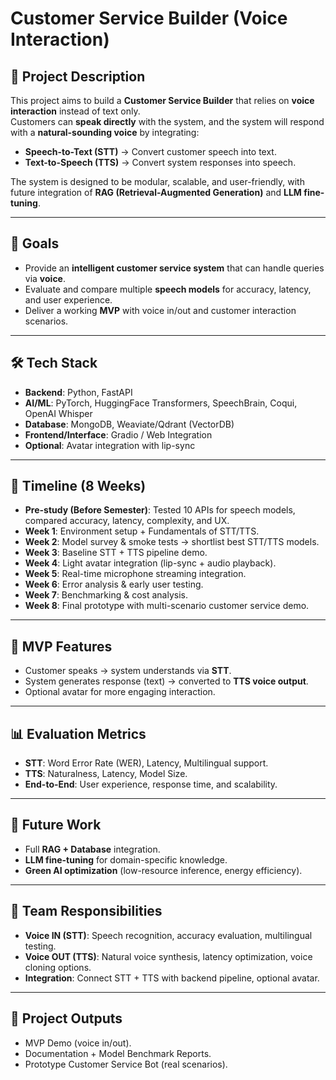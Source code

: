 # Customer Service Builder (Voice Interaction)

## 📌 Project Description
This project aims to build a **Customer Service Builder** that relies on **voice interaction** instead of text only.  
Customers can **speak directly** with the system, and the system will respond with a **natural-sounding voice** by integrating:

- **Speech-to-Text (STT)** → Convert customer speech into text.  
- **Text-to-Speech (TTS)** → Convert system responses into speech.  

The system is designed to be modular, scalable, and user-friendly, with future integration of **RAG (Retrieval-Augmented Generation)** and **LLM fine-tuning**.

---

## 🎯 Goals
- Provide an **intelligent customer service system** that can handle queries via **voice**.  
- Evaluate and compare multiple **speech models** for accuracy, latency, and user experience.  
- Deliver a working **MVP** with voice in/out and customer interaction scenarios.  

---

## 🛠️ Tech Stack
- **Backend**: Python, FastAPI  
- **AI/ML**: PyTorch, HuggingFace Transformers, SpeechBrain, Coqui, OpenAI Whisper  
- **Database**: MongoDB, Weaviate/Qdrant (VectorDB)  
- **Frontend/Interface**: Gradio / Web Integration  
- **Optional**: Avatar integration with lip-sync  

---

## 📅 Timeline (8 Weeks)
- **Pre-study (Before Semester)**: Tested 10 APIs for speech models, compared accuracy, latency, complexity, and UX.  
- **Week 1**: Environment setup + Fundamentals of STT/TTS.  
- **Week 2**: Model survey & smoke tests → shortlist best STT/TTS models.  
- **Week 3**: Baseline STT + TTS pipeline demo.  
- **Week 4**: Light avatar integration (lip-sync + audio playback).  
- **Week 5**: Real-time microphone streaming integration.  
- **Week 6**: Error analysis & early user testing.  
- **Week 7**: Benchmarking & cost analysis.  
- **Week 8**: Final prototype with multi-scenario customer service demo.  

---

## 🚀 MVP Features
- Customer speaks → system understands via **STT**.  
- System generates response (text) → converted to **TTS voice output**.  
- Optional avatar for more engaging interaction.  

---

## 📊 Evaluation Metrics
- **STT**: Word Error Rate (WER), Latency, Multilingual support.  
- **TTS**: Naturalness, Latency, Model Size.  
- **End-to-End**: User experience, response time, and scalability.  

---

## 📌 Future Work
- Full **RAG + Database** integration.  
- **LLM fine-tuning** for domain-specific knowledge.  
- **Green AI optimization** (low-resource inference, energy efficiency).  

---

## 👥 Team Responsibilities
- **Voice IN (STT)**: Speech recognition, accuracy evaluation, multilingual testing.  
- **Voice OUT (TTS)**: Natural voice synthesis, latency optimization, voice cloning options.  
- **Integration**: Connect STT + TTS with backend pipeline, optional avatar.  

---

## 📂 Project Outputs
- MVP Demo (voice in/out).  
- Documentation + Model Benchmark Reports.  
- Prototype Customer Service Bot (real scenarios).  
